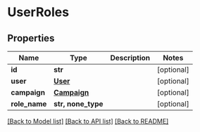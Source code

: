 # UserRoles

## Properties
Name | Type | Description | Notes
------------ | ------------- | ------------- | -------------
**id** | **str** |  | [optional] 
**user** | [**User**](User.md) |  | [optional] 
**campaign** | [**Campaign**](Campaign.md) |  | [optional] 
**role_name** | **str, none_type** |  | [optional] 

[[Back to Model list]](../README.md#documentation-for-models) [[Back to API list]](../README.md#documentation-for-api-endpoints) [[Back to README]](../README.md)


